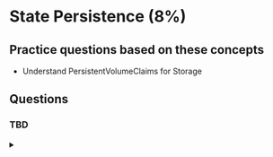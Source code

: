 
# State Persistence (8%)

## Practice questions based on these concepts

* Understand PersistentVolumeClaims for Storage

## Questions

### TBD

<details><summary></summary>
  <p>
   
   ```
   
   ```
   </p>
   </details>
